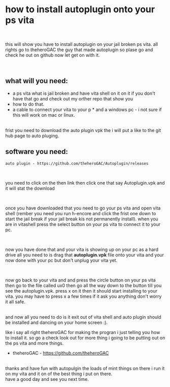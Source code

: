 # how to install autoplugin onto your ps vita

<br>

<p>
this will show you have to install autoplugin on your jail broken ps vita. all rights go to theheroGAC the guy that made autoplugin so plase go and check he out on github now let get on with it. 
</p>


<br>

## what will you need:
   * a ps vita what is jail broken and have vita shell on it on it if you don't have that go and check out my orther repo that show you  
   * how to do that. 
   * a cable to connect your vita to your p
    * and a windows pc - i not sure if this will work on mac or linux. 
<br>
frist you need to download the auto plugin vpk the i will put a like to the git hub page to auto pluging. 
<br>

## software you need:
    auto plugin - https://github.com/theheroGAC/Autoplugin/releases

<br>

<p>
you need to click on the then link then click one that say Autoplugin.vpk and it will stat the download 
</p>

<br>

<p>
 once you have downloaded that you need to go your ps vita and open vita shell (rember you need you run h-encore and click the frist one down to start the jail break if your jail break kis not permanently install). when you are in vitashell press the select button on your ps vita to connect it to your pc. 
</P>

<br>

<p>
 now you have done that and your vita is showing up on your pc as a hard drive all you need to is drag that <b>autoplugin.vpk</b> file onto your vita and your now done with your pc but don't unplug your vita yet. 
</p>
 
 <br>
 
 <p>
 now go back to your vita and and press the circle button on your ps vita then go to the file called ux0 then go all the way down to the button till you see the autoplugin.vpk. press x on it then it should start installing to your vita. you may have to press x a few times if it ask you anything don't worry it all safe. 
</p>

<br>
 and now all you need to do is it exit out of vita shell and auto plugin should be installed and dancing on your home screen :). 
<br>
 
 <p>
 like i say all right theheroGAC for making the progran i just telling you how to install it. so go a check look out for more thing i going to be putting out on the ps vita and more things. 

* theheroGAC - https://github.com/theheroGAC

</p>

<br>
 thanks and have fun with autopulgin the loads of mint things on there i run it on my vita and it on of the best thing i put on there. 
 <br>
 have a good day and see you next time.